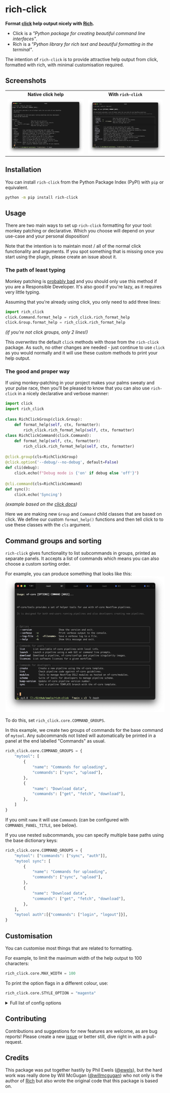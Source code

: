 # rich-click

**Format [click](https://click.palletsprojects.com/) help output nicely with [Rich](https://github.com/Textualize/rich).**

- Click is a _"Python package for creating beautiful command line interfaces"_.
- Rich is a _"Python library for rich text and beautiful formatting in the terminal"_.

The intention of `rich-click` is to provide attractive help output from
click, formatted with rich, with minimal customisation required.

## Screenshots

<table>
    <tr>
        <th>Native click help</th>
        <th>With <code>rich-click</code></th>
    </tr>
    <tr>
        <td><img src="docs/images/example_with_just_click.png"></td>
        <td><img src="docs/images/example_with_rich-click.png"></td>
    </tr>
</table>

## Installation

You can install `rich-click` from the Python Package Index (PyPI) with `pip` or equivalent.

```bash
python -m pip install rich-click
```

## Usage

There are two main ways to set up `rich-click` formatting for your tool:
monkey patching or declarative.
Which you choose will depend on your use-case and your personal disposition!

Note that the intention is to maintain most / all of the normal click functionality and arguments.
If you spot something that is missing once you start using the plugin, please
create an issue about it.

### The path of least typing

Monkey patching is [probably bad](https://en.wikipedia.org/wiki/Monkey_patch#Pitfalls)
and you should only use this method if you are a Responsible Developer.
It's also good if you're lazy, as it requires very little typing.

Assuming that you're already using click, you only need to add three lines:

```python
import rich_click
click.Command.format_help = rich_click.rich_format_help
click.Group.format_help = rich_click.rich_format_help
```

_(if you're not click groups, only 2 lines!)_

This _overwrites_ the default `click` methods with those from the `rich-click` package.
As such, no other changes are needed - just continue to use `click` as you would
normally and it will use these custom methods to print your help output.

### The good and proper way

If using monkey-patching in your project makes your palms sweaty and your pulse race,
then you'll be pleased to know that you can also use `rich-click` in a nicely
declarative and verbose manner:

```python
import click
import rich_click

class RichClickGroup(click.Group):
    def format_help(self, ctx, formatter):
        rich_click.rich_format_help(self, ctx, formatter)
class RichClickCommand(click.Command):
    def format_help(self, ctx, formatter):
        rich_click.rich_format_help(self, ctx, formatter)

@click.group(cls=RichClickGroup)
@click.option('--debug/--no-debug', default=False)
def cli(debug):
    click.echo(f"Debug mode is {'on' if debug else 'off'}")

@cli.command(cls=RichClickCommand)
def sync():
    click.echo('Syncing')
```

_(example based on the [click docs](https://click.palletsprojects.com/en/8.0.x/commands/))_

Here we are making new `Group` and `Command` child classes that are based on click.
We define our custom `format_help()` functions and then tell click to to use these classes with the `cls` argument.

## Command groups and sorting

`rich-click` gives functionality to list subcommands in groups, printed as separate panels.
It accepts a list of commands which means you can also choose a custom sorting order.

For example, you can produce something that looks like this:
![command groups](docs/images/command_groups.png)

To do this, set `rich_click.core.COMMAND_GROUPS`.

In this example, we create two groups of commands for the base command of `mytool`.
Any subcommands not listed will automatically be printed in a panel at the end labelled "Commands" as usual.

```python
rich_click.core.COMMAND_GROUPS = {
    "mytool": [
        {
            "name": "Commands for uploading",
            "commands": ["sync", "upload"],
        },
        {
            "name": "Download data",
            "commands": ["get", "fetch", "download"],
        },
    ]
}
```

If you omit `name` it will use `Commands` (can be configured with `COMMANDS_PANEL_TITLE`, see below).

If you use nested subcommands, you can specify multiple base paths using
the base dictionary keys:

```python
rich_click.core.COMMAND_GROUPS = {
    "mytool": ["commands": ["sync", "auth"]],
    "mytool sync": [
        {
            "name": "Commands for uploading",
            "commands": ["sync", "upload"],
        },
        {
            "name": "Download data",
            "commands": ["get", "fetch", "download"],
        },
    ],
    "mytool auth":[{"commands": ["login", "logout"]}],
}
```

## Customisation

You can customise most things that are related to formatting.

For example, to limit the maximum width of the help output to 100 characters:

```python
rich_click.core.MAX_WIDTH = 100
```

To print the option flags in a different colour, use:

```python
rich_click.core.STYLE_OPTION = "magenta"
```

<details><summary>Full list of config options</summary>

```python
# Default colours
STYLE_OPTION = "bold cyan"
STYLE_SWITCH = "bold green"
STYLE_METAVAR = "bold yellow"
STYLE_USAGE = "yellow"
STYLE_USAGE_COMMAND = "bold"
STYLE_DEPRECATED = "red"
STYLE_HELPTEXT_FIRST_LINE = ""
STYLE_HELPTEXT = "dim"
STYLE_METAVAR = "bold yellow"
STYLE_OPTION_HELP = ""
STYLE_OPTION_DEFAULT = "dim"
STYLE_REQUIRED_SHORT = "red"
STYLE_REQUIRED_LONG = "dim red"
STYLE_OPTIONS_PANEL_BORDER = "dim"
ALIGN_OPTIONS_PANEL = "left"
STYLE_COMMANDS_PANEL_BORDER = "dim"
ALIGN_COMMANDS_PANEL = "left"
MAX_WIDTH = None # Set to an int to limit to that many characters

# Fixed strings
DEPRECATED_STRING = "(Deprecated) "
DEFAULT_STRING = " [default: {}]"
REQUIRED_SHORT_STRING = "*"
REQUIRED_LONG_STRING = " [required]"
OPTIONS_PANEL_TITLE = "Options"
COMMANDS_PANEL_TITLE = "Commands"

# Behaviours
SHOW_ARGUMENTS = False
```

</details>

## Contributing

Contributions and suggestions for new features are welcome, as are bug reports!
Please create a new [issue](https://github.com/ewels/rich-click/issues)
or better still, dive right in with a pull-request.

## Credits

This package was put together hastily by Phil Ewels ([@ewels](http://github.com/ewels/)),
but the hard work was really done by Will McGugan ([@willmcgugan](https://github.com/willmcgugan))
who not only is the author of [Rich](https://github.com/Textualize/rich)
but also wrote the original code that this package is based on.
